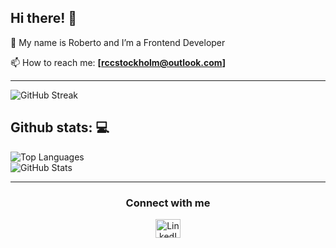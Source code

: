 ## Hi there! 👋

🌱 My name is Roberto and I’m a Frontend Developer

📫 How to reach me: **[rccstockholm@outlook.com]**

---

<img src="https://github-readme-streak-stats.herokuapp.com/?user=TU_USUARIO_GITHUB&theme=nightowl" alt="GitHub Streak" />

## Github stats: 💻

<img src="https://github-readme-stats.vercel.app/api/top-langs?username=TU_USUARIO_GITHUB&show_icons=true&locale=en&layout=compact&theme=nightowl" alt="Top Languages" />
<br/>
<img src="https://github-readme-stats.vercel.app/api?username=https://github.com/Robbhedonic&show_icons=true&locale=en&layout=compact&theme=nightowl" alt="GitHub Stats" />

---

<h3 align="center">Connect with me</h3>

<p align="center">
  <a href="https://www.linkedin.com/in/roberto-c-0344b118a/" target="_blank">
    <img src="https://raw.githubusercontent.com/rahuldkjain/github-profile-readme-generator/master/src/images/icons/Social/linked-in-alt.svg" alt="LinkedIn" height="30" width="40" />
  </a>
</p>
